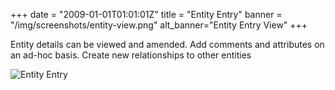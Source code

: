 +++
date = "2009-01-01T01:01:01Z"
title = "Entity Entry"
banner = "/img/screenshots/entity-view.png"
alt_banner="Entity Entry View"
+++

Entity details can be viewed and amended. Add comments and attributes on an ad-hoc basis. Create new relationships to other entities

<!--more-->

![Entity Entry](/img/screenshots/entity-view.png)
